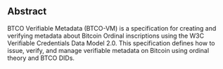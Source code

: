 ## Abstract

BTCO Verifiable Metadata (BTCO-VM) is a specification for creating and verifying metadata about Bitcoin Ordinal inscriptions using the W3C Verifiable Credentials Data Model 2.0. This specification defines how to issue, verify, and manage verifiable metadata on Bitcoin using ordinal theory and BTCO DIDs. 